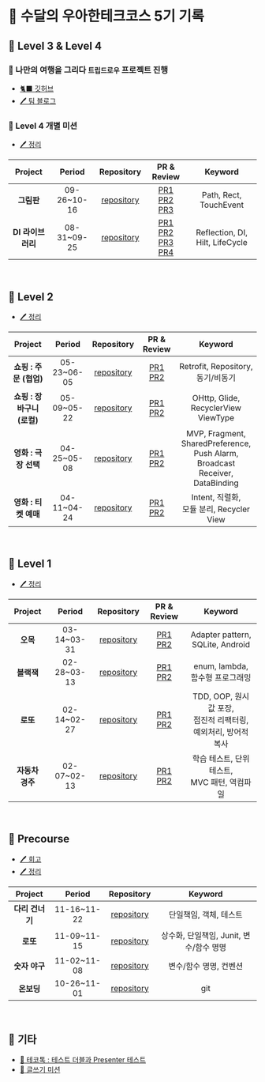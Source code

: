 # 🦦 수달의 우아한테크코스 5기 기록

## 📘 Level 3 & Level 4

### 🚩 나만의 여행을 그리다 `트립드로우` 프로젝트 진행   
- [🐈‍⬛ 깃허브](https://github.com/woowacourse-teams/2023-trip-draw)   
- [🖊️ 팀 블로그](https://tripdraw.blog/archive)

### 📌 Level 4 개별 미션
- [🖊️ 정리](https://korean-otter.tistory.com/237)

| Project | Period | Repository | PR & Review | Keyword |
|:-----:|:-----:|:---:|:---:|:---:|
|**그림판**|09-26~10-16|[repository](https://github.com/otter66/android-paint)|[PR1](https://github.com/woowacourse/android-paint/pull/24) <br> [PR2](https://github.com/woowacourse/android-paint/pull/39) <br> [PR3](https://github.com/woowacourse/android-paint/pull/68)|Path, Rect, TouchEvent|
|**DI 라이브러리**|08-31~09-25|[repository](https://github.com/otter66/android-di)|[PR1](https://github.com/woowacourse/android-di/pull/21) <br> [PR2](https://github.com/woowacourse/android-di/pull/48) <br> [PR3](https://github.com/woowacourse/android-di/pull/67) <br> [PR4](https://github.com/woowacourse/android-di/pull/81)|Reflection, DI, Hilt, LifeCycle|

<br/>

## 📒 Level 2
- [🖊️ 정리](https://korean-otter.tistory.com/231)

| Project | Period | Repository | PR & Review | Keyword |
|:-----:|:-----:|:---:|:---:|:---:|
|**쇼핑 : 주문 (협업)**|05-23~06-05|[repository](https://github.com/otter66/android-shopping-order)|[PR1](https://github.com/woowacourse/android-shopping-order/pull/21) <br> [PR2](https://github.com/woowacourse/android-shopping-order/pull/39)|Retrofit, Repository, 동기/비동기|
|**쇼핑 : 장바구니 (로컬)**|05-09~05-22|[repository](https://github.com/otter66/android-shopping-cart)|[PR1](https://github.com/woowacourse/android-shopping-cart/pull/7) <br> [PR2](https://github.com/woowacourse/android-shopping-cart/pull/31)|OHttp, Glide, <br> RecyclerView ViewType|
|**영화 : 극장 선택**|04-25~05-08|[repository](https://github.com/otter66/android-movie-theater)|[PR1](https://github.com/woowacourse/android-movie-theater/pull/9) <br> [PR2](https://github.com/woowacourse/android-movie-theater/pull/39)|MVP, Fragment, <br> SharedPreference, <br> Push Alarm, <br> Broadcast Receiver,  <br> DataBinding|
|**영화 : 티켓 예매**|04-11~04-24|[repository](https://github.com/otter66/android-movie-ticket)|[PR1](https://github.com/woowacourse/android-movie-ticket/pull/4) <br> [PR2](https://github.com/woowacourse/android-movie-ticket/pull/43)|Intent, 직렬화, <br> 모듈 분리, Recycler View|

<br>

## 📙 Level 1
- [🖊️ 정리](https://korean-otter.tistory.com/219)

| Project | Period | Repository | PR & Review | Keyword |
|:-----:|:-----:|:---:|:---:|:---:|
|**오목**|03-14~03-31|[repository](https://github.com/otter66/kotlin-omok)|[PR1](https://github.com/woowacourse/kotlin-omok/pull/9) <br> [PR2](https://github.com/woowacourse/kotlin-omok/pull/46)|Adapter pattern, SQLite, Android|
|**블랙잭**|02-28~03-13|[repository](https://github.com/otter66/kotlin-blackjack)|[PR1](https://github.com/woowacourse/kotlin-blackjack/pull/24) <br> [PR2](https://github.com/woowacourse/kotlin-blackjack/pull/58)|enum, lambda, 함수형 프로그래밍|
|**로또**|02-14~02-27|[repository](https://github.com/otter66/kotlin-lotto)|[PR1](https://github.com/woowacourse/kotlin-lotto/pull/13) <br> [PR2](https://github.com/woowacourse/kotlin-lotto/pull/53)|TDD, OOP, 원시값 포장, <br> 점진적 리팩터링, 예외처리, 방어적 복사|
|**자동차 경주**|02-07~02-13|[repository](https://github.com/otter66/kotlin-racingcar)|[PR1](https://github.com/woowacourse/kotlin-racingcar/pull/48) <br> [PR2](https://github.com/woowacourse/kotlin-racingcar/pull/77)|학습 테스트, 단위 테스트, <br> MVC 패턴, 역컴파일|

<br>

## 📕 Precourse
- [🖊️ 회고](https://korean-otter.tistory.com/195)
- [🖊️ 정리](https://korean-otter.tistory.com/202)

| Project | Period | Repository | Keyword |
|:---:|:---:|:---:|:---:|
|**다리 건너기**|11-16~11-22|[repository](https://github.com/otter66/kotlin-bridge)|단일책임, 객체, 테스트|
|**로또**|11-09~11-15|[repository](https://github.com/otter66/kotlin-lotto)|상수화, 단일책임, Junit, 변수/함수 명명|
|**숫자 야구**|11-02~11-08|[repository](https://github.com/otter66/kotlin-baseball)|변수/함수 명명, 컨벤션|
|**온보딩**|10-26~11-01|[repository](https://github.com/otter66/kotlin-onboarding)|git|

<br/>

## 📔 기타
- [🔗 테코톡 : 테스트 더블과 Presenter 테스트](https://www.youtube.com/watch?v=A0TB7qG-JBE)
- [🔗 글쓰기 미션](https://github.com/otter66/woowa-writing-5)

